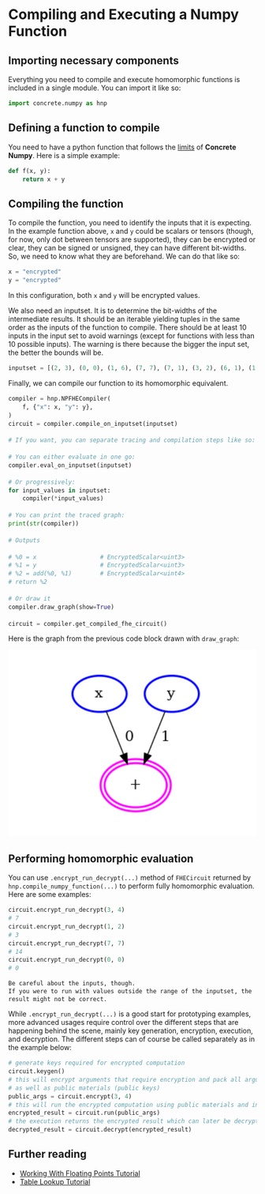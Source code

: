 # Compiling and Executing a Numpy Function

## Importing necessary components

Everything you need to compile and execute homomorphic functions is included in a single module. You can import it like so:

```python
import concrete.numpy as hnp
```

## Defining a function to compile

You need to have a python function that follows the [limits](../explanation/fhe_and_framework_limits.md) of **Concrete Numpy**. Here is a simple example:

<!--pytest-codeblocks:cont-->
```python
def f(x, y):
    return x + y
```

## Compiling the function

To compile the function, you need to identify the inputs that it is expecting. In the example function above, `x` and `y` could be scalars or tensors (though, for now, only dot between tensors are supported), they can be encrypted or clear, they can be signed or unsigned, they can have different bit-widths. So, we need to know what they are beforehand. We can do that like so:

<!--pytest-codeblocks:cont-->
```python
x = "encrypted"
y = "encrypted"
```

In this configuration, both `x` and `y` will be encrypted values.

We also need an inputset. It is to determine the bit-widths of the intermediate results. It should be an iterable yielding tuples in the same order as the inputs of the function to compile. There should be at least 10 inputs in the input set to avoid warnings (except for functions with less than 10 possible inputs). The warning is there because the bigger the input set, the better the bounds will be.

<!--pytest-codeblocks:cont-->
```python
inputset = [(2, 3), (0, 0), (1, 6), (7, 7), (7, 1), (3, 2), (6, 1), (1, 7), (4, 5), (5, 4)]
```

Finally, we can compile our function to its homomorphic equivalent.

<!--pytest-codeblocks:cont-->
```python
compiler = hnp.NPFHECompiler(
    f, {"x": x, "y": y},
)
circuit = compiler.compile_on_inputset(inputset)

# If you want, you can separate tracing and compilation steps like so:

# You can either evaluate in one go:
compiler.eval_on_inputset(inputset)

# Or progressively:
for input_values in inputset:
    compiler(*input_values)

# You can print the traced graph:
print(str(compiler))

# Outputs

# %0 = x                  # EncryptedScalar<uint3>
# %1 = y                  # EncryptedScalar<uint3>
# %2 = add(%0, %1)        # EncryptedScalar<uint4>
# return %2

# Or draw it
compiler.draw_graph(show=True)

circuit = compiler.get_compiled_fhe_circuit()

```

Here is the graph from the previous code block drawn with `draw_graph`:

![Drawn graph of previous code block](../../_static/howto/compiling_and_executing_example_graph.png)

## Performing homomorphic evaluation

You can use `.encrypt_run_decrypt(...)` method of `FHECircuit` returned by `hnp.compile_numpy_function(...)` to perform fully homomorphic evaluation. Here are some examples:

<!--pytest-codeblocks:cont-->
```python
circuit.encrypt_run_decrypt(3, 4)
# 7
circuit.encrypt_run_decrypt(1, 2)
# 3
circuit.encrypt_run_decrypt(7, 7)
# 14
circuit.encrypt_run_decrypt(0, 0)
# 0
```

```{caution}
Be careful about the inputs, though.
If you were to run with values outside the range of the inputset, the result might not be correct.
```

While `.encrypt_run_decrypt(...)` is a good start for prototyping examples, more advanced usages require control over the different steps that are happening behind the scene, mainly key generation, encryption, execution, and decryption. The different steps can of course be called separately as in the example below:

<!--pytest-codeblocks:cont-->
```python
# generate keys required for encrypted computation
circuit.keygen()
# this will encrypt arguments that require encryption and pack all arguments
# as well as public materials (public keys)
public_args = circuit.encrypt(3, 4)
# this will run the encrypted computation using public materials and inputs provided
encrypted_result = circuit.run(public_args)
# the execution returns the encrypted result which can later be decrypted
decrypted_result = circuit.decrypt(encrypted_result)
```

## Further reading

- [Working With Floating Points Tutorial](../tutorial/working_with_floating_points.md)
- [Table Lookup Tutorial](../tutorial/table_lookup.md)
